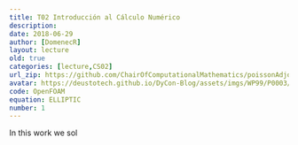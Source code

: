 ```yaml
---
title: T02 Introducción al Cálculo Numérico
description: 
date: 2018-06-29
author: [DomenecR]
layout: lecture
old: true
categories: [lecture,CS02]
url_zip: https://github.com/ChairOfComputationalMathematics/poissonAdjointFoam/archive/master.zip
avatar: https://deustotech.github.io/DyCon-Blog/assets/imgs/WP99/P0003/avatarWP990003.PNG
code: OpenFOAM
equation: ELLIPTIC
number: 1
---
```


In this work we sol